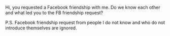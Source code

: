 Hi, you requested a Facebook friendship with me. Do we know each other and what led you to the FB friendship request?

P.S. Facebook friendship request from people I do not know and who do not introduce themselves are ignored.
